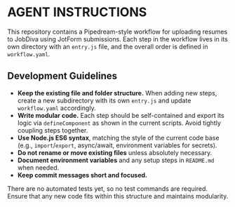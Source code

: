 # AGENT INSTRUCTIONS

This repository contains a Pipedream-style workflow for uploading resumes to JobDiva using JotForm submissions. Each step in the workflow lives in its own directory with an `entry.js` file, and the overall order is defined in `workflow.yaml`.

## Development Guidelines

* **Keep the existing file and folder structure.** When adding new steps, create a new subdirectory with its own `entry.js` and update `workflow.yaml` accordingly.
* **Write modular code.** Each step should be self-contained and export its logic via `defineComponent` as shown in the current scripts. Avoid tightly coupling steps together.
* **Use Node.js ES6 syntax**, matching the style of the current code base (e.g., `import`/`export`, async/await, environment variables for secrets).
* **Do not rename or move existing files** unless absolutely necessary.
* **Document environment variables** and any setup steps in `README.md` when needed.
* **Keep commit messages short and focused.**

There are no automated tests yet, so no test commands are required. Ensure that any new code fits within this structure and maintains modularity.
